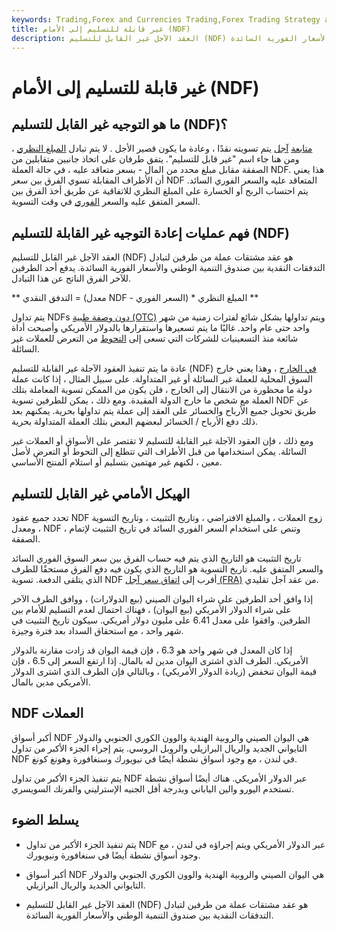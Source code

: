 ```yaml
---
keywords: Trading,Forex and Currencies Trading,Forex Trading Strategy and Education,Strategy and Education
title: غير قابلة للتسليم إلى الأمام (NDF)
description: العقد الآجل غير القابل للتسليم (NDF) هو عقد مشتقات عملة من طرفين لتبادل التدفقات النقدية بين صندوق التنمية الوطني والأسعار الفورية السائدة.
---
```


# غير قابلة للتسليم إلى الأمام (NDF)
## ما هو التوجيه غير القابل للتسليم (NDF)؟

[متابعة](/forwardcontract) [آجل](/forwardcontract) يتم تسويته نقدًا ، وعادة ما يكون قصير الأجل . لا يتم تبادل [المبلغ النظري](/notionalvalue) ، ومن هنا جاء اسم "غير قابل للتسليم". يتفق طرفان على اتخاذ جانبين متقابلين من الصفقة مقابل مبلغ محدد من المال - بسعر متعاقد عليه ، في حالة العملة NDF. هذا يعني أن الأطراف المقابلة تسوي الفرق بين سعر NDF المتعاقد عليه والسعر الفوري السائد. يتم احتساب الربح أو الخسارة على المبلغ النظري للاتفاقية عن طريق أخذ الفرق بين السعر المتفق عليه والسعر [الفوري](/spot_rate) في وقت التسوية.

## فهم عمليات إعادة التوجيه غير القابلة للتسليم (NDF)

العقد الآجل غير القابل للتسليم (NDF) هو عقد مشتقات عملة من طرفين لتبادل التدفقات النقدية بين صندوق التنمية الوطني والأسعار الفورية السائدة. يدفع أحد الطرفين للآخر الفرق الناتج عن هذا التبادل.

** التدفق النقدي = (معدل NDF - السعر الفوري) * المبلغ النظري **

يتم تداول NDFs [دون وصفة طبية (OTC)](/otc) ويتم تداولها بشكل شائع لفترات زمنية من شهر واحد حتى عام واحد. غالبًا ما يتم تسعيرها واستقرارها بالدولار الأمريكي وأصبحت أداة شائعة منذ التسعينيات للشركات التي تسعى إلى [التحوط](/hedge) من التعرض للعملات غير السائلة.

عادة ما يتم تنفيذ العقود الآجلة غير القابلة للتسليم (NDF) [في الخارج](/offshore) ، وهذا يعني خارج السوق المحلية للعملة غير السائلة أو غير المتداولة. على سبيل المثال ، إذا كانت عملة دولة ما محظورة من الانتقال إلى الخارج ، فلن يكون من الممكن تسوية المعاملة بتلك العملة مع شخص ما خارج الدولة المقيدة. ومع ذلك ، يمكن للطرفين تسوية NDF عن طريق تحويل جميع الأرباح والخسائر على العقد إلى عملة يتم تداولها بحرية. يمكنهم بعد ذلك دفع الأرباح / الخسائر لبعضهم البعض بتلك العملة المتداولة بحرية.

ومع ذلك ، فإن العقود الآجلة غير القابلة للتسليم لا تقتصر على الأسواق أو العملات غير السائلة. يمكن استخدامها من قبل الأطراف التي تتطلع إلى التحوط أو التعرض لأصل معين ، لكنهم غير مهتمين بتسليم أو استلام المنتج الأساسي.

## الهيكل الأمامي غير القابل للتسليم

تحدد جميع عقود NDF زوج العملات ، والمبلغ الافتراضي ، وتاريخ التثبيت ، وتاريخ التسوية ، ومعدل NDF ، وتنص على استخدام السعر الفوري السائد في تاريخ التثبيت لإتمام الصفقة.

تاريخ التثبيت هو التاريخ الذي يتم فيه حساب الفرق بين سعر السوق الفوري السائد والسعر المتفق عليه. تاريخ التسوية هو التاريخ الذي يكون فيه دفع الفرق مستحقًا للطرف الذي يتلقى الدفعة. تسوية NDF أقرب إلى [اتفاق سعر آجل (FRA)](/fra) من عقد آجل تقليدي.

إذا وافق أحد الطرفين على شراء اليوان الصيني (بيع الدولارات) ، ووافق الطرف الآخر على شراء الدولار الأمريكي (بيع اليوان) ، فهناك احتمال لعدم التسليم للأمام بين الطرفين. وافقوا على معدل 6.41 على مليون دولار أمريكي. سيكون تاريخ التثبيت في شهر واحد ، مع استحقاق السداد بعد فترة وجيزة.

إذا كان المعدل في شهر واحد هو 6.3 ، فإن قيمة اليوان قد زادت مقارنة بالدولار الأمريكي. الطرف الذي اشترى اليوان مدين له بالمال. إذا ارتفع السعر إلى 6.5 ، فإن قيمة اليوان تنخفض (زيادة الدولار الأمريكي) ، وبالتالي فإن الطرف الذي اشترى الدولار الأمريكي مدين بالمال.

## NDF العملات

أكبر أسواق NDF هي اليوان الصيني والروبية الهندية والوون الكوري الجنوبي والدولار التايواني الجديد والريال البرازيلي والروبل الروسي. يتم إجراء الجزء الأكبر من تداول NDF في لندن ، مع وجود أسواق نشطة أيضًا في نيويورك وسنغافورة وهونغ كونغ.

يتم تنفيذ الجزء الأكبر من تداول NDF عبر الدولار الأمريكي. هناك أيضًا أسواق نشطة تستخدم اليورو والين الياباني وبدرجة أقل الجنيه الإسترليني والفرنك السويسري.

## يسلط الضوء

- يتم تنفيذ الجزء الأكبر من تداول NDF عبر الدولار الأمريكي ويتم إجراؤه في لندن ، مع وجود أسواق نشطة أيضًا في سنغافورة ونيويورك.

- أكبر أسواق NDF هي اليوان الصيني والروبية الهندية والوون الكوري الجنوبي والدولار التايواني الجديد والريال البرازيلي.

- العقد الآجل غير القابل للتسليم (NDF) هو عقد مشتقات عملة من طرفين لتبادل التدفقات النقدية بين صندوق التنمية الوطني والأسعار الفورية السائدة.

